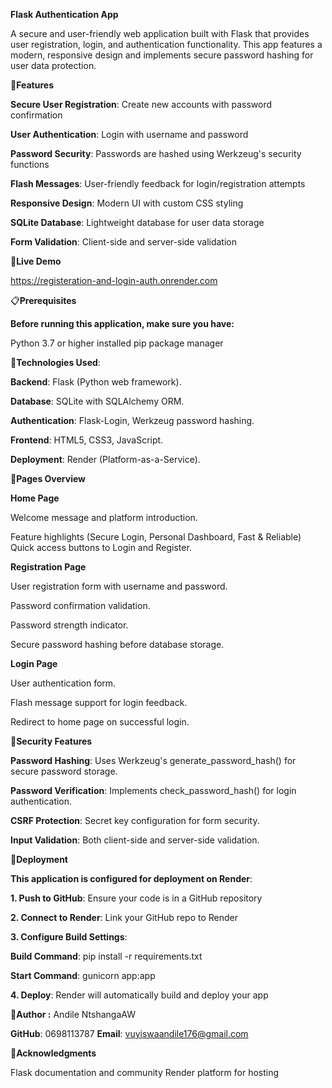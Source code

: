 **Flask Authentication App**

A secure and user-friendly web application built with Flask that provides user registration, login, and authentication functionality. 
This app features a modern, responsive design and implements secure password hashing for user data protection.

🌟**Features**

**Secure User Registration**: Create new accounts with password confirmation

**User Authentication**: Login with username and password

**Password Security**: Passwords are hashed using Werkzeug's security functions

**Flash Messages**: User-friendly feedback for login/registration attempts

**Responsive Design**: Modern UI with custom CSS styling

**SQLite Database**: Lightweight database for user data storage

**Form Validation**: Client-side and server-side validation

🚀**Live Demo**

 https://registeration-and-login-auth.onrender.com
 
📋**Prerequisites**

**Before running this application, make sure you have:**

Python 3.7 or higher installed
pip package manager

🔧**Technologies Used**:

**Backend**: Flask (Python web framework).

**Database**: SQLite with SQLAlchemy ORM.

**Authentication**: Flask-Login, Werkzeug password hashing.

**Frontend**: HTML5, CSS3, JavaScript.

**Deployment**: Render (Platform-as-a-Service).

📱**Pages Overview**

**Home Page**

Welcome message and platform introduction.

Feature highlights (Secure Login, Personal Dashboard, Fast & Reliable)
Quick access buttons to Login and Register.

**Registration Page**

User registration form with username and password.

Password confirmation validation.

Password strength indicator.

Secure password hashing before database storage.

**Login Page**

User authentication form.

Flash message support for login feedback.

Redirect to home page on successful login.

🔐**Security Features**

**Password Hashing**: Uses Werkzeug's generate_password_hash() for secure password storage.

**Password Verification**: Implements check_password_hash() for login authentication.

**CSRF Protection**: Secret key configuration for form security.

**Input Validation**: Both client-side and server-side validation.

🚀**Deployment**

**This application is configured for deployment on Render**:

**1. Push to GitHub**: Ensure your code is in a GitHub repository

**2. Connect to Render**: Link your GitHub repo to Render

**3. Configure Build Settings**:

**Build Command**: pip install -r requirements.txt

**Start Command**: gunicorn app:app

**4. Deploy**: Render will automatically build and deploy your app

**👤Author :**
Andile NtshangaAW

**GitHub**: 0698113787
**Email**: vuyiswaandile176@gmail.com

**🙏Acknowledgments**

Flask documentation and community
Render platform for hosting

